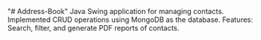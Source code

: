 "# Address-Book" 
Java Swing application for managing contacts.
Implemented CRUD operations using MongoDB as the database.
Features: Search, filter, and generate PDF reports of contacts.
